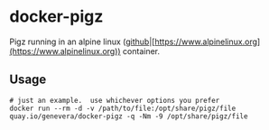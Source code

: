 # docker-pigz

Pigz running in an alpine linux ([github](https://github.com/alpinelinux)|[https://www.alpinelinux.org](https://www.alpinelinux.org)) container.

## Usage

```
# just an example.  use whichever options you prefer
docker run --rm -d -v /path/to/file:/opt/share/pigz/file quay.io/genevera/docker-pigz -q -Nm -9 /opt/share/pigz/file
```
